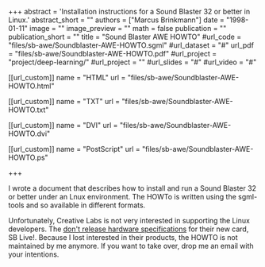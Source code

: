 +++
abstract = 'Installation instructions for a Sound Blaster 32 or better in Linux.'
abstract_short = ""
authors = ["Marcus Brinkmann"]
date = "1998-01-11"
image = ""
image_preview = ""
math = false
publication = ""
publication_short = ""
title = "Sound Blaster AWE HOWTO"
#url_code = "files/sb-awe/Soundblaster-AWE-HOWTO.sgml"
#url_dataset = "#"
url_pdf = "files/sb-awe/Soundblaster-AWE-HOWTO.pdf"
#url_project = "project/deep-learning/"
#url_project = ""
#url_slides = "#"
#url_video = "#"

[[url_custom]]
name = "HTML"
url = "files/sb-awe/Soundblaster-AWE-HOWTO.html"

[[url_custom]]
name = "TXT"
url = "files/sb-awe/Soundblaster-AWE-HOWTO.txt"

[[url_custom]]
name = "DVI"
url = "files/sb-awe/Soundblaster-AWE-HOWTO.dvi"

[[url_custom]]
name = "PostScript"
url = "files/sb-awe/Soundblaster-AWE-HOWTO.ps"

+++

I wrote a document that describes how to install and run a Sound
Blaster 32 or better under an Lnux environment. The HOWTo is written
using the sgml-tools and so available in different formats.

Unfortunately, Creative Labs is not very interested in supporting the
Linux developers. The [don't release hardware
specifications](http://www.alsa-project.org/black.html#SBLIVE) for
their new card, SB Live!. Because I lost interested in their products,
the HOWTO is not maintained by me anymore. If you want to take over,
drop me an email with your intentions.
